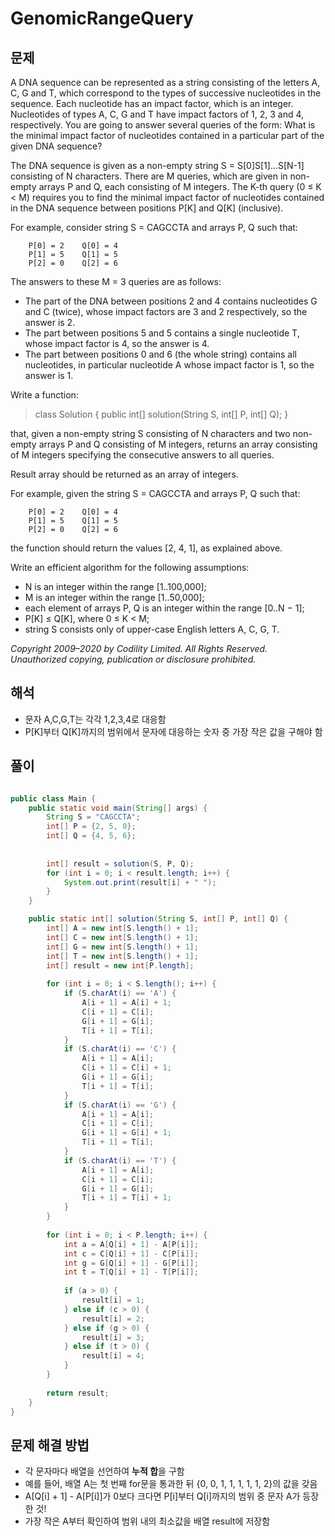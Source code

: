 # GenomicRangeQuery

## 문제

A DNA sequence can be represented as a string consisting of the letters A, C, G and T, which correspond to the types of successive nucleotides in the sequence. Each nucleotide has an impact factor, which is an integer. Nucleotides of types A, C, G and T have impact factors of 1, 2, 3 and 4, respectively. You are going to answer several queries of the form: What is the minimal impact factor of nucleotides contained in a particular part of the given DNA sequence?

The DNA sequence is given as a non-empty string S = S[0]S[1]...S[N-1] consisting of N characters. There are M queries, which are given in non-empty arrays P and Q, each consisting of M integers. The K-th query (0 ≤ K < M) requires you to find the minimal impact factor of nucleotides contained in the DNA sequence between positions P[K] and Q[K] (inclusive).

For example, consider string S = CAGCCTA and arrays P, Q such that:
```
    P[0] = 2    Q[0] = 4
    P[1] = 5    Q[1] = 5
    P[2] = 0    Q[2] = 6
```
The answers to these M = 3 queries are as follows:

* The part of the DNA between positions 2 and 4 contains nucleotides G and C (twice), whose impact factors are 3 and 2 respectively, so the answer is 2.
* The part between positions 5 and 5 contains a single nucleotide T, whose impact factor is 4, so the answer is 4.
* The part between positions 0 and 6 (the whole string) contains all nucleotides, in particular nucleotide A whose impact factor is 1, so the answer is 1.

Write a function:

> class Solution { public int[] solution(String S, int[] P, int[] Q); }

that, given a non-empty string S consisting of N characters and two non-empty arrays P and Q consisting of M integers, returns an array consisting of M integers specifying the consecutive answers to all queries.

Result array should be returned as an array of integers.

For example, given the string S = CAGCCTA and arrays P, Q such that:
```
    P[0] = 2    Q[0] = 4
    P[1] = 5    Q[1] = 5
    P[2] = 0    Q[2] = 6
```
the function should return the values [2, 4, 1], as explained above.

Write an efficient algorithm for the following assumptions:

* N is an integer within the range [1..100,000];
* M is an integer within the range [1..50,000];
* each element of arrays P, Q is an integer within the range [0..N − 1];
* P[K] ≤ Q[K], where 0 ≤ K < M;
* string S consists only of upper-case English letters A, C, G, T.

_Copyright 2009–2020 by Codility Limited. All Rights Reserved. Unauthorized copying, publication or disclosure prohibited._

## 해석

* 문자 A,C,G,T는 각각 1,2,3,4로 대응함
* P[K]부터 Q[K]까지의 범위에서 문자에 대응하는 숫자 중 가장 작은 값을 구해야 함

## 풀이

``` java

public class Main {
	public static void main(String[] args) {
		String S = "CAGCCTA";
		int[] P = {2, 5, 0};
		int[] Q = {4, 5, 6};
		
		
		int[] result = solution(S, P, Q);
		for (int i = 0; i < result.length; i++) {
			System.out.print(result[i] + " ");
		}
	}

	public static int[] solution(String S, int[] P, int[] Q) {
		int[] A = new int[S.length() + 1];
		int[] C = new int[S.length() + 1];
		int[] G = new int[S.length() + 1];
		int[] T = new int[S.length() + 1];
		int[] result = new int[P.length];
		
		for (int i = 0; i < S.length(); i++) {
			if (S.charAt(i) == 'A') {
				A[i + 1] = A[i] + 1;
				C[i + 1] = C[i];
				G[i + 1] = G[i];
				T[i + 1] = T[i];
			}
			if (S.charAt(i) == 'C') {
				A[i + 1] = A[i];
				C[i + 1] = C[i] + 1;
				G[i + 1] = G[i];
				T[i + 1] = T[i];
			}
			if (S.charAt(i) == 'G') {
				A[i + 1] = A[i];
				C[i + 1] = C[i];
				G[i + 1] = G[i] + 1;
				T[i + 1] = T[i];
			}
			if (S.charAt(i) == 'T') {
				A[i + 1] = A[i];
				C[i + 1] = C[i];
				G[i + 1] = G[i];
				T[i + 1] = T[i] + 1;
			}
		}
		
		for (int i = 0; i < P.length; i++) {
			int a = A[Q[i] + 1] - A[P[i]];
			int c = C[Q[i] + 1] - C[P[i]];
			int g = G[Q[i] + 1] - G[P[i]];
			int t = T[Q[i] + 1] - T[P[i]];
			
			if (a > 0) {
				result[i] = 1;
			} else if (c > 0) {
				result[i] = 2;
			} else if (g > 0) {
				result[i] = 3;
			} else if (t > 0) {
				result[i] = 4;
			}
		}
		
		return result;
	}
}
```

## 문제 해결 방법

* 각 문자마다 배열을 선언하여 **누적 합**을 구함
* 예를 들어, 배열 A는 첫 번째 for문을 통과한 뒤 {0, 0, 1, 1, 1, 1, 1, 2}의 값을 갖음 
* A[Q[i] + 1] - A[P[i]]가 0보다 크다면 P[i]부터 Q[i]까지의 범위 중 문자 A가 등장한 것!
* 가장 작은 A부터 확인하여 범위 내의 최소값을 배열 result에 저장함
